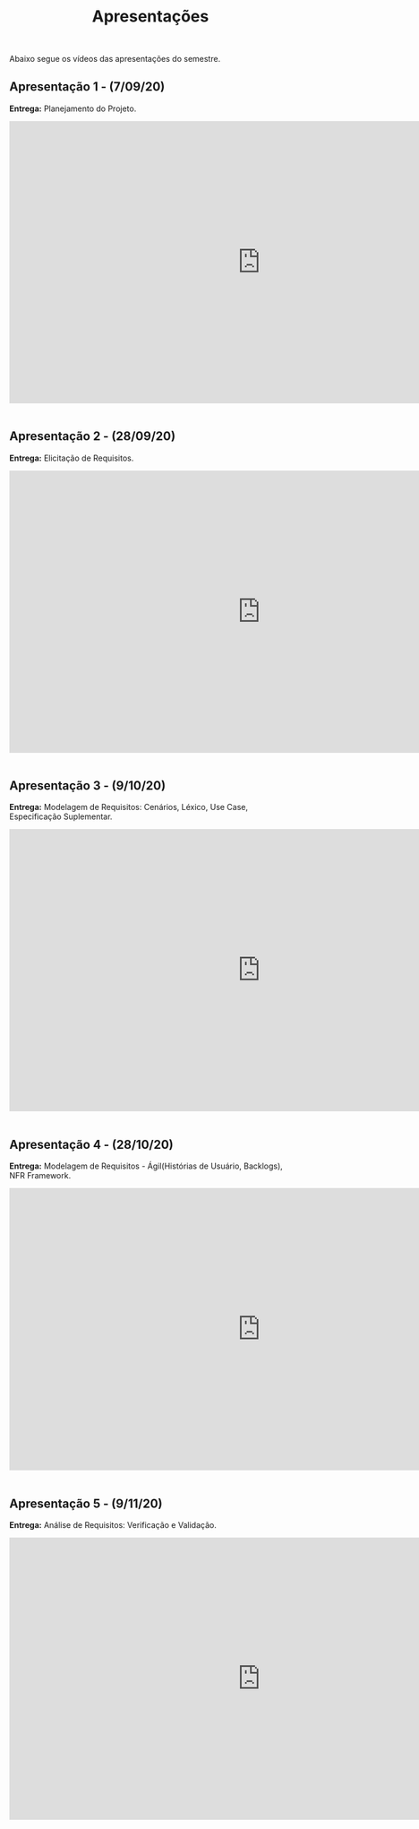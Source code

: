 <h1 style="text-align: center">Apresentações</h1>
</br>

Abaixo segue os vídeos das apresentações do semestre.

## Apresentação 1 - (7/09/20)

**Entrega:** Planejamento do Projeto.

<div>
  <!-- Apresentação 1 -->
  <iframe width="896" height="504" style="display: block;
      border-style:none;  margin: 0 auto;"
    src="https://www.youtube.com/embed/pPaARLhujME">
  </iframe>
</div>

<br/> 

## Apresentação 2 - (28/09/20)

**Entrega:** Elicitação de Requisitos.

<div>
  <!-- Apresentação 2 -->
  <iframe width="896" height="504" style="display: block;
      border-style:none;  margin: 0 auto;"
    src="https://www.youtube.com/embed/zdhxPml5Pm0">
  </iframe>
</div>

<br/> 

## Apresentação 3 - (9/10/20)

**Entrega:** Modelagem de Requisitos: Cenários, Léxico, Use Case, Especificação Suplementar.

<div>
  <!-- Apresentação 3 -->
  <iframe width="896" height="504" style="display: block;
      border-style:none;  margin: 0 auto;"
    src="https://www.youtube.com/embed/RgLET7RC6cA">
  </iframe>
</div>

<br/> 

## Apresentação 4 - (28/10/20)

**Entrega:** Modelagem de Requisitos - Ágil(Histórias de Usuário, Backlogs), NFR Framework.

<div>
  <!-- Apresentação 4 -->
  <iframe width="896" height="504" style="display: block;
      border-style:none;  margin: 0 auto;"
    src="https://www.youtube.com/embed/2CGNkK04ips">
  </iframe>
</div>

<br/> 

## Apresentação 5 - (9/11/20)

**Entrega:** Análise de Requisitos: Verificação e Validação.

<div>
  <!-- Apresentação 4 -->
  <iframe width="896" height="504" style="display: block;
      border-style:none;  margin: 0 auto;"
    src="https://www.youtube.com/embed/hte8Z2rlB_U">
  </iframe>
</div>

